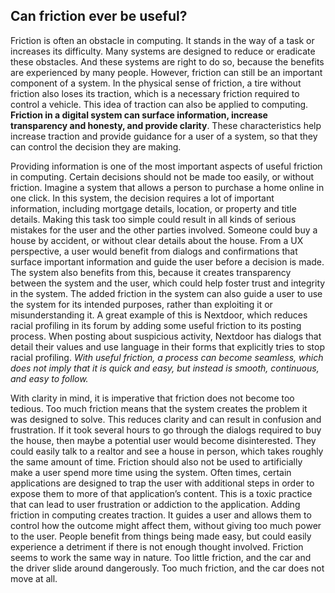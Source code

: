 ## Can friction ever be useful?  

Friction is often an obstacle in computing. It stands in the way of a task or increases its difficulty. Many systems are designed to reduce or eradicate these obstacles. And these systems are right to do so, because the benefits are experienced by many people. However, friction can still be an important component of a system. In the physical sense of friction, a tire without friction also loses its traction, which is a necessary friction required to control a vehicle. This idea of traction can also be applied to computing. **Friction in a digital system can surface information, increase transparency and honesty, and provide clarity**. These characteristics help increase traction and provide guidance for a user of a system, so that they can control the decision they are making.  

Providing information is one of the most important aspects of useful friction in computing. Certain decisions should not be made too easily, or without friction. Imagine a system that allows a person to purchase a home online in one click. In this system, the decision requires a lot of important information, including mortgage details, location, or property and title details. Making this task too simple could result in all kinds of serious mistakes for the user and the other parties involved. Someone could buy a house by accident, or without clear details about the house. From a UX perspective, a user would benefit from dialogs and confirmations that surface important information and guide the user before a decision is made. The system also benefits from this, because it creates transparency between the system and the user, which could help foster trust and integrity in the system. The added friction in the system can also guide a user to use the system for its intended purposes, rather than exploiting it or misunderstanding it. A great example of this is Nextdoor, which reduces racial profiling in its forum by adding some useful friction to its posting process. When posting about suspicious activity, Nextdoor has dialogs that detail their values and use language in their forms that explicitly tries to stop racial profiling. *With useful friction, a process can become seamless, which does not imply that it is quick and easy, but instead is smooth, continuous, and easy to follow.*  

With clarity in mind, it is imperative that friction does not become too tedious. Too much friction means that the system creates the problem it was designed to solve. This reduces clarity and can result in confusion and frustration. If it took several hours to go through the dialogs required to buy the house, then maybe a potential user would become disinterested. They could easily talk to a realtor and see a house in person, which takes roughly the same amount of time. Friction should also not be used to artificially make a user spend more time using the system. Often times, certain applications are designed to trap the user with additional steps in order to expose them to more of that application’s content. This is a toxic practice that can lead to user frustration or addiction to the application.
Adding friction in computing creates traction. It guides a user and allows them to control how the outcome might affect them, without giving too much power to the user. People benefit from things being made easy, but could easily experience a detriment if there is not enough thought involved. Friction seems to work the same way in nature. Too little friction, and the car and the driver slide around dangerously. Too much friction, and the car does not move at all.